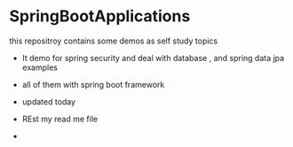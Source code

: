 # SpringBootApplications

this repositroy contains some demos as self study topics 

* It demo for spring security and deal with database , and spring data jpa examples 
* all of them with spring boot framework 

* updated today 
* REst my read me file 
* 
